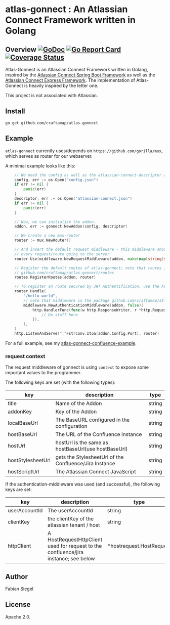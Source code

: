 # atlas-gonnect : An Atlassian Connect Framework written in Golang

## Overview [![GoDoc](https://godoc.org/github.com/craftamap/atlas-gonnect?status.svg)](https://godoc.org/github.com/craftamap/atlas-gonnect) [![Go Report Card](https://goreportcard.com/badge/github.com/craftamap/atlas-gonnect)](https://goreportcard.com/report/github.com/craftamap/atlas-gonnect) [![Coverage Status](https://coveralls.io/repos/github/craftamap/atlas-gonnect/badge.svg?branch=master)](https://coveralls.io/github/craftamap/atlas-gonnect?branch=master)

Atlas-Gonnect is an Atlassian Connect Framework written in Golang, inspired by the [Atlassian Connect Spring Boot Framework](https://bitbucket.org/atlassian/atlassian-connect-spring-boot/src/master/)  as well as the [Atlassian Connect Express Framework](https://bitbucket.org/atlassian/atlassian-connect-express/src/master/). The implementation of Atlas-Gonnect is heavily inspired by the letter one.

This project is not associated with Atlassian.

## Install

```
go get github.com/craftamap/atlas-gonnect
```

## Example

`atlas-gonnect` currently uses/depends on `https://github.com/gorilla/mux`,
which serves as router for our webserver.

A minimal example looks like this:

```go
	// We need the config as well as the atlassian-connect-descriptor as an io.Reader
	config, err := os.Open("config.json")
	if err != nil {
		panic(err)
	}
	descriptor, err := os.Open("atlassian-connect.json")
	if err != nil {
		panic(err)
	}

	// Now, we can initialize the addon.
	addon, err := gonnect.NewAddon(config, descriptor)

	// We create a new mux-router
	router := mux.NewRouter()

	// And insert the default request middleware - this middleware should be used on
	// every request/route going to the server
	router.Use(middleware.NewRequestMiddleware(addon, make(map[string]string)))

	// Register the default routes of atlas-gonnect; note that routes is the package
	// github.com/craftamap/atlas-gonnect/routes
	routes.RegisterRoutes(addon, router)

	// To register an route secured by JWT Authentification, use the AuthentificationMiddleware
	router.Handle(
		"/hello-world",
		// note that middleware is the package github.com/craftamap/atlas-gonnect/middleware
		middleware.NewAuthenticationMiddleware(addon, false)(
			http.HandlerFunc(func(w http.ResponseWriter, r *http.Request) {
				// Do stuff here
			}),
		),
	)
	http.ListenAndServe(":"+strconv.Itoa(addon.Config.Port), router)
```


For a full example, see my [atlas-gonnect-confluence-example](https://github.com/craftamap/atlas-gonnect-confluence-example).

### request context

The request middleware of gonnect is using `context` to expose some important values to the programmer.

The following keys are set (with the following types):

| key               	| description                                               	| type   	|
|-------------------	|-----------------------------------------------------      	|--------	|
| title             	| Name of the Addon                                         	| string 	|
| addonKey          	| Key of the Addon                                          	| string 	|
| localBaseUrl      	| The BaseURL configured in the configuration               	| string 	|
| hostBaseUrl       	| The URL of the Confluence Instance                        	| string 	|
| hostUrl           	| hostUrl is the same as hostBaseUrl(use hostBaseUrl) 	        | string 	|
| hostStylesheetUrl 	| gets the StylesheetUrl of the Confluence/Jira Instance   	| string 	|
| hostScriptUrl     	| The Atlassian Connect JavaScript                      	| string 	|

If the authentication-middleware was used (and successful), the following keys are set:

| key           	| description                                                                         	| type                     	|
|---------------	|-------------------------------------------------------------------------------------	|--------------------------	|
| userAccountId 	| The userAccountId                                                                   	| string                   	|
| clientKey     	| the clientKey of the atlassian tenant / host                                        	| string                   	|
| httpClient    	| A HostRequestHttpClient used for request to the confluence/jira instance; see below 	| *hostrequest.HostRequest 	|



## Author

Fabian Siegel

## License

Apache 2.0.
